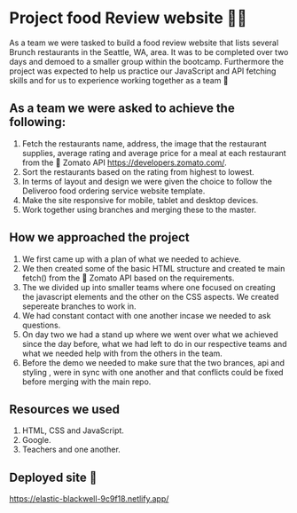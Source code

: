 # Project food Review website 🌮🥑
As a team we were tasked to build a food review website that lists several Brunch restaurants in the Seattle, WA, area. 
It was to be completed over two days and demoed to a smaller group within the bootcamp. Furthermore the project was expected to 
help us practice our JavaScript and API fetching skills and for us to experience working together as a team 💪

## As a team we were asked to achieve the following:
1. Fetch the restaurants name, address, the image that the restaurant supplies, average rating and average price
for a meal at each restaurant from the 🍅 Zomato API https://developers.zomato.com/. 
2. Sort the restaurants based on the rating from highest to lowest.
3. In terms of layout and design we were given the choice to follow the Deliveroo food ordering service website 
template.
4. Make the site responsive for mobile, tablet and desktop devices. 
5. Work together using branches and merging these to the master.

## How we approached the project
1. We first came up with a plan of what we needed to achieve.
2. We then created some of the basic HTML structure and created te main fetch() from the 🍅 Zomato API based on the requirements. 
3. The we divided up into smaller teams where one focused on creating the javascript elements and the other on the CSS aspects. We created sepereate branches to work in.
4. We had constant contact with one another incase we needed to ask questions. 
5. On day two we had a stand up where we went over what we achieved since the day before, what we had left to do in our
respective teams and what we needed help with from the others in the team.
6. Before the demo we needed to make sure that the two brances, api and styling , were in sync with one another and that
conflicts could be fixed before merging with the main repo.

## Resources we used
1. HTML, CSS and JavaScript.
2. Google. 
3. Teachers and one another.

## Deployed site 🌟
https://elastic-blackwell-9c9f18.netlify.app/
